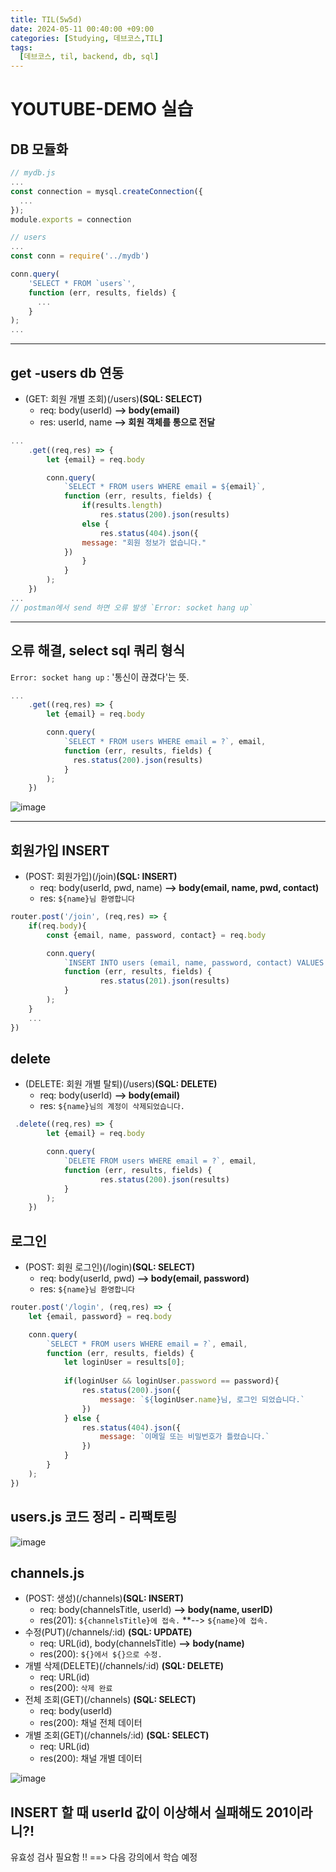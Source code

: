 ```yaml
---
title: TIL(5w5d)
date: 2024-05-11 00:40:00 +09:00
categories: [Studying, 데브코스,TIL]
tags: 
  [데브코스, til, backend, db, sql]
---
```


# YOUTUBE-DEMO 실습
## DB 모듈화
```jsx
// mydb.js
...
const connection = mysql.createConnection({
  ...
});
module.exports = connection
```
```jsx
// users
...
const conn = require('../mydb')

conn.query(
    'SELECT * FROM `users`',
    function (err, results, fields) {
      ...
    }
);
...
```

---

## get -users db 연동
- (GET: 회원 개별 조회)(/users)**(SQL: SELECT)**
  - req: body(userId) **--> body(email)**
  - res: userId, name **--> 회원 객체를 통으로 전달**

```jsx
...
    .get((req,res) => {
        let {email} = req.body

        conn.query(
            `SELECT * FROM users WHERE email = ${email}`,
            function (err, results, fields) {
                if(results.length)
                    res.status(200).json(results)
                else {
                    res.status(404).json({
                message: "회원 정보가 없습니다."
            })
                }
            }
        );  
    })
...
// postman에서 send 하면 오류 발생 `Error: socket hang up`
```

---

## 오류 해결, select sql 쿼리 형식
`Error: socket hang up`
: '통신이 끊겼다'는 뜻.
```jsx
...
    .get((req,res) => {
        let {email} = req.body

        conn.query(
            `SELECT * FROM users WHERE email = ?`, email,
            function (err, results, fields) {
              res.status(200).json(results) 
            }
        );  
    })
```
![image]()

---

## 회원가입 INSERT
- (POST: 회원가입)(/join)**(SQL: INSERT)**
  - req: body(userId, pwd, name) **--> body(email, name, pwd, contact)**
  - res: `${name}님 환영합니다`
```jsx
router.post('/join', (req,res) => {
    if(req.body){
        const {email, name, password, contact} = req.body

        conn.query(
            `INSERT INTO users (email, name, password, contact) VALUES (?,?,?,?)`, [email, name, password, contact],
            function (err, results, fields) {
                    res.status(201).json(results)    
            }
        );  
    }
    ...
})
```

## delete
- (DELETE: 회원 개별 탈퇴)(/users)**(SQL: DELETE)**
  - req: body(userId) **--> body(email)**
  - res: `${name}님의 계정이 삭제되었습니다.`
```jsx
 .delete((req,res) => {
        let {email} = req.body

        conn.query(
            `DELETE FROM users WHERE email = ?`, email,
            function (err, results, fields) {
                    res.status(200).json(results)  
            }
        );  
    })
```

## 로그인
- (POST: 회원 로그인)(/login)**(SQL: SELECT)**
  - req: body(userId, pwd) **--> body(email, password)**
  - res: `${name}님 환영합니다`
```jsx
router.post('/login', (req,res) => {
    let {email, password} = req.body

    conn.query(
        `SELECT * FROM users WHERE email = ?`, email,
        function (err, results, fields) {
            let loginUser = results[0];
            
            if(loginUser && loginUser.password == password){
                res.status(200).json({
                    message: `${loginUser.name}님, 로그인 되었습니다.`
                })
            } else {
                res.status(404).json({
                    message: `이메일 또는 비밀번호가 틀렸습니다.`
                })
            }
        }
    );  
})
```

## users.js 코드 정리 - 리팩토링
![image]()

## channels.js
- (POST: 생성)(/channels)**(SQL: INSERT)**
  - req: body(channelsTitle, userId) **--> body(name, userID)**
  - res(201): `${channelsTitle}에 접속.` **--> `${name}에 접속.`
- 수정(PUT)(/channels/:id) **(SQL: UPDATE)**
  - req: URL(id), body(channelsTitle) **--> body(name)**
  - res(200): `${}에서 ${}으로 수정.`
- 개별 삭제(DELETE)(/channels/:id) **(SQL: DELETE)**
  - req: URL(id)
  - res(200): `삭제 완료`
- 전체 조회(GET)(/channels) **(SQL: SELECT)**
  - req: body(userId) 
  - res(200): 채널 전체 데이터
- 개별 조회(GET)(/channels/:id) **(SQL: SELECT)**
  - req: URL(id)
  - res(200): 채널 개별 데이터

![image]()

## INSERT 할 때 userId 값이 이상해서 실패해도 201이라니?!

유효성 검사 필요함 !! ==> 다음 강의에서 학습 예정